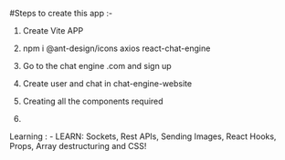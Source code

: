 #Steps to create this app :-
1. Create Vite APP
2. npm i @ant-design/icons axios react-chat-engine
3. Go to the chat engine .com and sign up
4. Create user and chat in chat-engine-website


5. Creating all the components required
6. 




Learning : - 
LEARN: Sockets, Rest APIs, Sending Images, React Hooks, Props, Array destructuring and CSS!